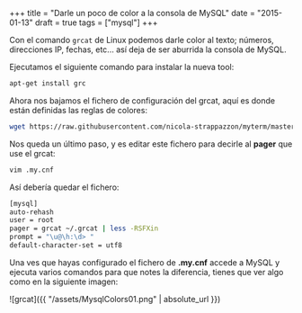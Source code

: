 +++
title = "Darle un poco de color a la consola de MySQL"
date = "2015-01-13"
draft = true
tags = ["mysql"]
+++

Con el comando `grcat` de Linux podemos darle color al texto; números, direcciones IP, fechas, etc... así deja de ser aburrida la consola de MySQL.

Ejecutamos el siguiente comando para instalar la nueva tool:

```bash
apt-get install grc
```

Ahora nos bajamos el fichero de configuración del grcat, aquí es donde están definidas las reglas de colores:

```bash
wget https://raw.githubusercontent.com/nicola-strappazzon/myterm/master/bash/dotfiles/grcat -O ~/.grcat
```

Nos queda un último paso, y es editar este fichero para decirle al **pager** que use el grcat:

```bash
vim .my.cnf
```

Así debería quedar el fichero:

```bash
[mysql]
auto-rehash
user = root
pager = grcat ~/.grcat | less -RSFXin
prompt = "\u@\h:\d> "
default-character-set = utf8
```

Una ves que hayas configurado el fichero de **.my.cnf** accede a MySQL y ejecuta varios comandos para que notes la diferencia, tienes que ver algo como en la siguiente imagen:

![grcat]({{ "/assets/MysqlColors01.png" | absolute_url }})
